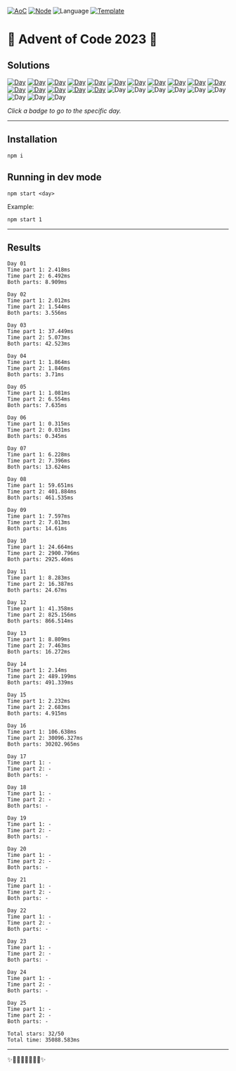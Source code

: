 <!-- Entries between SOLUTIONS and RESULTS tags are auto-generated -->

[![AoC](https://badgen.net/badge/AoC/2023/blue)](https://adventofcode.com/2023)
[![Node](https://badgen.net/badge/Node/v16.13.0+/blue)](https://nodejs.org/en/download/)
![Language](https://badgen.net/badge/Language/TypeScript/blue)
[![Template](https://badgen.net/badge/Template/aocrunner/blue)](https://github.com/caderek/aocrunner)

# 🎄 Advent of Code 2023 🎄

## Solutions

<!--SOLUTIONS-->

[![Day](https://badgen.net/badge/01/%E2%98%85%E2%98%85/green)](src/day01)
[![Day](https://badgen.net/badge/02/%E2%98%85%E2%98%85/green)](src/day02)
[![Day](https://badgen.net/badge/03/%E2%98%85%E2%98%85/green)](src/day03)
[![Day](https://badgen.net/badge/04/%E2%98%85%E2%98%85/green)](src/day04)
[![Day](https://badgen.net/badge/05/%E2%98%85%E2%98%85/green)](src/day05)
[![Day](https://badgen.net/badge/06/%E2%98%85%E2%98%85/green)](src/day06)
[![Day](https://badgen.net/badge/07/%E2%98%85%E2%98%85/green)](src/day07)
[![Day](https://badgen.net/badge/08/%E2%98%85%E2%98%85/green)](src/day08)
[![Day](https://badgen.net/badge/09/%E2%98%85%E2%98%85/green)](src/day09)
[![Day](https://badgen.net/badge/10/%E2%98%85%E2%98%85/green)](src/day10)
[![Day](https://badgen.net/badge/11/%E2%98%85%E2%98%85/green)](src/day11)
[![Day](https://badgen.net/badge/12/%E2%98%85%E2%98%85/green)](src/day12)
[![Day](https://badgen.net/badge/13/%E2%98%85%E2%98%85/green)](src/day13)
[![Day](https://badgen.net/badge/14/%E2%98%85%E2%98%85/green)](src/day14)
[![Day](https://badgen.net/badge/15/%E2%98%85%E2%98%85/green)](src/day15)
[![Day](https://badgen.net/badge/16/%E2%98%85%E2%98%85/green)](src/day16)
![Day](https://badgen.net/badge/17/%E2%98%86%E2%98%86/gray)
![Day](https://badgen.net/badge/18/%E2%98%86%E2%98%86/gray)
![Day](https://badgen.net/badge/19/%E2%98%86%E2%98%86/gray)
![Day](https://badgen.net/badge/20/%E2%98%86%E2%98%86/gray)
![Day](https://badgen.net/badge/21/%E2%98%86%E2%98%86/gray)
![Day](https://badgen.net/badge/22/%E2%98%86%E2%98%86/gray)
![Day](https://badgen.net/badge/23/%E2%98%86%E2%98%86/gray)
![Day](https://badgen.net/badge/24/%E2%98%86%E2%98%86/gray)
![Day](https://badgen.net/badge/25/%E2%98%86%E2%98%86/gray)

<!--/SOLUTIONS-->

_Click a badge to go to the specific day._

---

## Installation

```
npm i
```

## Running in dev mode

```
npm start <day>
```

Example:

```
npm start 1
```

---

## Results

<!--RESULTS-->

```
Day 01
Time part 1: 2.418ms
Time part 2: 6.492ms
Both parts: 8.909ms
```

```
Day 02
Time part 1: 2.012ms
Time part 2: 1.544ms
Both parts: 3.556ms
```

```
Day 03
Time part 1: 37.449ms
Time part 2: 5.073ms
Both parts: 42.523ms
```

```
Day 04
Time part 1: 1.864ms
Time part 2: 1.846ms
Both parts: 3.71ms
```

```
Day 05
Time part 1: 1.081ms
Time part 2: 6.554ms
Both parts: 7.635ms
```

```
Day 06
Time part 1: 0.315ms
Time part 2: 0.031ms
Both parts: 0.345ms
```

```
Day 07
Time part 1: 6.228ms
Time part 2: 7.396ms
Both parts: 13.624ms
```

```
Day 08
Time part 1: 59.651ms
Time part 2: 401.884ms
Both parts: 461.535ms
```

```
Day 09
Time part 1: 7.597ms
Time part 2: 7.013ms
Both parts: 14.61ms
```

```
Day 10
Time part 1: 24.664ms
Time part 2: 2900.796ms
Both parts: 2925.46ms
```

```
Day 11
Time part 1: 8.283ms
Time part 2: 16.387ms
Both parts: 24.67ms
```

```
Day 12
Time part 1: 41.358ms
Time part 2: 825.156ms
Both parts: 866.514ms
```

```
Day 13
Time part 1: 8.809ms
Time part 2: 7.463ms
Both parts: 16.272ms
```

```
Day 14
Time part 1: 2.14ms
Time part 2: 489.199ms
Both parts: 491.339ms
```

```
Day 15
Time part 1: 2.232ms
Time part 2: 2.683ms
Both parts: 4.915ms
```

```
Day 16
Time part 1: 106.638ms
Time part 2: 30096.327ms
Both parts: 30202.965ms
```

```
Day 17
Time part 1: -
Time part 2: -
Both parts: -
```

```
Day 18
Time part 1: -
Time part 2: -
Both parts: -
```

```
Day 19
Time part 1: -
Time part 2: -
Both parts: -
```

```
Day 20
Time part 1: -
Time part 2: -
Both parts: -
```

```
Day 21
Time part 1: -
Time part 2: -
Both parts: -
```

```
Day 22
Time part 1: -
Time part 2: -
Both parts: -
```

```
Day 23
Time part 1: -
Time part 2: -
Both parts: -
```

```
Day 24
Time part 1: -
Time part 2: -
Both parts: -
```

```
Day 25
Time part 1: -
Time part 2: -
Both parts: -
```

```
Total stars: 32/50
Total time: 35088.583ms
```

<!--/RESULTS-->

---

✨🎄🎁🎄🎅🎄🎁🎄✨